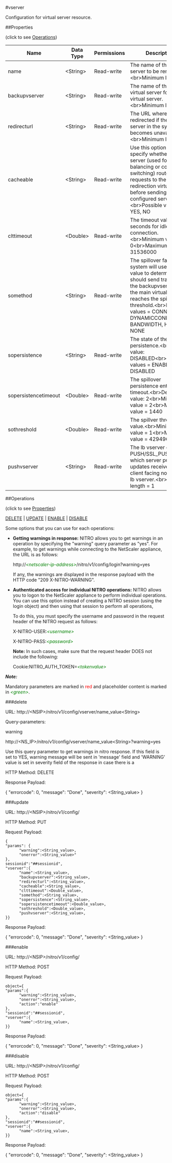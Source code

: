 #vserver

Configuration for virtual server resource.


##Properties 
<span>(click to see [Operations](#operations))</span>


<table><thead><tr><th>Name</th><th> Data Type</th><th> Permissions</th><th>Description</th></tr></thead><tbody><tr><td>name</td><td>&lt;String></td><td>Read-write</td><td>The name of the virtual server to be removed.&lt;br>Minimum length = 1</td><tr><tr><td>backupvserver</td><td>&lt;String></td><td>Read-write</td><td>The name of the backup virtual server for this virtual server.&lt;br>Minimum length = 1</td><tr><tr><td>redirecturl</td><td>&lt;String></td><td>Read-write</td><td>The URL where traffic is redirected if the virtual server in the system becomes unavailable.&lt;br>Minimum length = 1</td><tr><tr><td>cacheable</td><td>&lt;String></td><td>Read-write</td><td>Use this option to specify whether a virtual server (used for load balancing or content switching) routes requests to the cache redirection virtual server before sending it to the configured servers.&lt;br>Possible values = YES, NO</td><tr><tr><td>clttimeout</td><td>&lt;Double></td><td>Read-write</td><td>The timeout value in seconds for idle client connection.&lt;br>Minimum value = 0&lt;br>Maximum value = 31536000</td><tr><tr><td>somethod</td><td>&lt;String></td><td>Read-write</td><td>The spillover factor. The system will use this value to determine if it should send traffic to the backupvserver when the main virtual server reaches the spillover threshold.&lt;br>Possible values = CONNECTION, DYNAMICCONNECTION, BANDWIDTH, HEALTH, NONE</td><tr><tr><td>sopersistence</td><td>&lt;String></td><td>Read-write</td><td>The state of the spillover persistence.&lt;br>Default value: DISABLED&lt;br>Possible values = ENABLED, DISABLED</td><tr><tr><td>sopersistencetimeout</td><td>&lt;Double></td><td>Read-write</td><td>The spillover persistence entry timeout.&lt;br>Default value: 2&lt;br>Minimum value = 2&lt;br>Maximum value = 1440</td><tr><tr><td>sothreshold</td><td>&lt;Double></td><td>Read-write</td><td>The spillver threshold value.&lt;br>Minimum value = 1&lt;br>Maximum value = 4294967294</td><tr><tr><td>pushvserver</td><td>&lt;String></td><td>Read-write</td><td>The lb vserver of type PUSH/SSL_PUSH to which server pushes the updates received on the client facing non-push lb vserver.&lt;br>Minimum length = 1</td><tr></tbody></table>
##Operations 
<span>(click to see [Properties](#properties))</span>


[DELETE](#delete) | [UPDATE](#update) | [ENABLE](#enable) | [DISABLE](#disable)


Some options that you can use for each operations:
<ul><li><p><b>Getting warnings in response:</b> NITRO allows you to get warnings in an operation by specifying the "warning" query parameter as "yes". For example, to get warnings while connecting to the NetScaler appliance, the URL is as follows:</p><p>http://<span style="color:green;font-style:italic;">&lt;netscaler-ip-address&gt;</span>/nitro/v1/config/login?warning=yes</p><p>If any, the warnings are displayed in the response payload with the HTTP code "209 X-NITRO-WARNING".</p></li><li><p><b>Authenticated access for individual NITRO operations:</b> NITRO allows you to logon to the NetScaler appliance to perform individual operations. You can use this option instead of creating a NITRO session (using the login object) and then using that session to perform all operations,</p><p>To do this, you must specify the username and password in the request header of the NITRO request as follows:</p><p>X-NITRO-USER:<span style="color:green;font-style:italic;">&lt;username&gt;</span></p><p>X-NITRO-PASS:<span style="color:green;font-style:italic;">&lt;password&gt;</span></p><p><b>Note:</b> In such cases, make sure that the request header DOES not include the following:</p><p>Cookie:NITRO_AUTH_TOKEN=<span style="color:green;font-style:italic;">&lt;tokenvalue&gt;</span></p></li></ul>



***Note:*** 
Mandatory parameters are marked in <span style="color:#FF0000;">red</span> and placeholder content is marked in <span style="color:green;font-style:italic">&lt;green&gt;</span>.

###delete



URL: http://&lt;NSIP&gt;/nitro/v1/config/vserver/name_value&lt;String&gt;
Query-parameters:
warning
http://&lt;NS_IP&gt;/nitro/v1/config/vserver/name_value&lt;String&gt;?warning=yes
Use this query parameter to get warnings in nitro response. If this field is set to YES, warning message will be sent in 'message' field and 'WARNING' value is set in severity field of the response in case there is a



HTTP Method: DELETE
Response Payload: 
{ "errorcode": 0, "message": "Done", "severity": <String_value> }


###update



URL: http://&lt;NSIP&gt;/nitro/v1/config/
HTTP Method: PUT
Request Payload: ```{"params": {      "warning":<String_value>,      "onerror":<String_value>"},sessionid":"##sessionid","vserver":{      "name":<String_value>,      "backupvserver":<String_value>,      "redirecturl":<String_value>,      "cacheable":<String_value>,      "clttimeout":<Double_value>,      "somethod":<String_value>,      "sopersistence":<String_value>,      "sopersistencetimeout":<Double_value>,      "sothreshold":<Double_value>,      "pushvserver":<String_value>,}}```
Response Payload: 
{ "errorcode": 0, "message": "Done", "severity": <String_value> }


###enable



URL: http://&lt;NSIP&gt;/nitro/v1/config/
HTTP Method: POST
Request Payload: ```object={"params":{      "warning":<String_value>,      "onerror":<String_value>,      "action":"enable"},"sessionid":"##sessionid","vserver":{      "name":<String_value>,}}```
Response Payload: 
{ "errorcode": 0, "message": "Done", "severity": <String_value> }


###disable



URL: http://&lt;NSIP&gt;/nitro/v1/config/
HTTP Method: POST
Request Payload: ```object={"params":{      "warning":<String_value>,      "onerror":<String_value>,      "action":"disable"},"sessionid":"##sessionid","vserver":{      "name":<String_value>,}}```
Response Payload: 
{ "errorcode": 0, "message": "Done", "severity": <String_value> }


